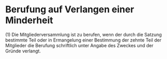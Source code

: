 # Berufung auf Verlangen einer Minderheit

(1) Die Mitgliederversammlung ist zu berufen, wenn der durch die Satzung bestimmte Teil oder in Ermangelung einer Bestimmung der zehnte Teil der Mitglieder die Berufung schriftlich unter Angabe des Zweckes und der Gründe verlangt.